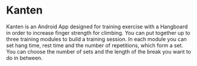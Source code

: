 # Kanten
Kanten is an Android App designed for training exercise with a Hangboard in order to increase finger strength for climbing.
You can put together up to three training modules to build a training session. In each module you can set hang time,
 rest time and the number of repetitions, which form a set. You can choose the number of sets and the length of the break
you want to do in between.